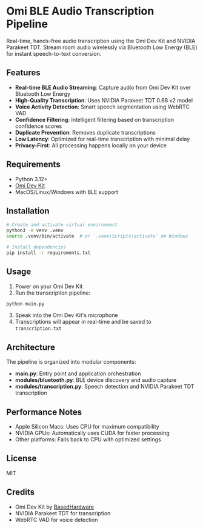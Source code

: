 # Omi BLE Audio Transcription Pipeline

Real-time, hands-free audio transcription using the Omi Dev Kit and NVIDIA Parakeet TDT. Stream room audio wirelessly via Bluetooth Low Energy (BLE) for instant speech-to-text conversion.

## Features

- **Real-time BLE Audio Streaming**: Capture audio from Omi Dev Kit over Bluetooth Low Energy
- **High-Quality Transcription**: Uses NVIDIA Parakeet TDT 0.6B v2 model
- **Voice Activity Detection**: Smart speech segmentation using WebRTC VAD
- **Confidence Filtering**: Intelligent filtering based on transcription confidence scores
- **Duplicate Prevention**: Removes duplicate transcriptions
- **Low Latency**: Optimized for real-time transcription with minimal delay
- **Privacy-First**: All processing happens locally on your device

## Requirements

- Python 3.12+
- [Omi Dev Kit](https://www.omi.me/products/omi-dev-kit-2)
- MacOS/Linux/Windows with BLE support

## Installation

```bash
# Create and activate virtual environment
python3 -m venv .venv
source .venv/bin/activate  # or `.venv\Scripts\activate` on Windows

# Install dependencies
pip install -r requirements.txt
```

## Usage

1. Power on your Omi Dev Kit
2. Run the transcription pipeline:
```bash
python main.py
```

3. Speak into the Omi Dev Kit's microphone
4. Transcriptions will appear in real-time and be saved to `transcription.txt`

## Architecture

The pipeline is organized into modular components:

- **main.py**: Entry point and application orchestration
- **modules/bluetooth.py**: BLE device discovery and audio capture
- **modules/transcription.py**: Speech detection and NVIDIA Parakeet TDT transcription

## Performance Notes

- Apple Silicon Macs: Uses CPU for maximum compatibility
- NVIDIA GPUs: Automatically uses CUDA for faster processing
- Other platforms: Falls back to CPU with optimized settings

## License

MIT

## Credits

- Omi Dev Kit by [BasedHardware](https://github.com/BasedHardware/omi)
- NVIDIA Parakeet TDT for transcription
- WebRTC VAD for voice detection
